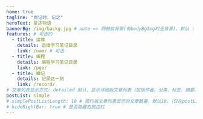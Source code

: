 ```yaml
---
home: true
tagline: "尚记时，记之"
heroText: 星途物语
bannerBg: /img/backg.jpg # auto => 网格纹背景(有bodyBgImg时无背景)，默认 | none => 无 | '大图地址' | background: 自定义背景样式       提示：如发现文本颜色不适应你的背景时可以到palette.styl修改$bannerTextColor变量
features: # 可选的
  - title: 运维
    details: 运维学习笔记目录
    link: /oam/ # 可选
  - title: 编程
    details: 编程学习笔记目录
    link: /pge/
  - title: 瞬记
    details: 记录这一刻
    link: /record/
# 文章列表显示方式: detailed 默认，显示详细版文章列表（包括作者、分类、标签、摘要、分页等）| simple => 显示简约版文章列表（仅标题和日期）| none 不显示文章列表
postList: simple
# simplePostListLength: 10 # 简约版文章列表显示的文章数量，默认10。（仅在postList设置为simple时生效）
# hideRightBar: true # 是否隐藏右侧边栏
---
```

